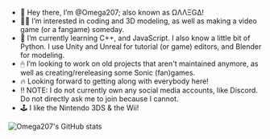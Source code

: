 - 👋 Hey there, I’m @Omega207; also known as ΩΛΛΞGΔ!
- 👨‍💻 I’m interested in coding and 3D modeling, as well as making a video game (or a fangame) someday.
- 👾 I’m currently learning C++, and JavaScript. I also know a little bit of Python. I use Unity and Unreal for tutorial (or game) editors, and Blender for modeling.
- 🖱 I’m looking to work on old projects that aren't maintained anymore, as well as creating/rereleasing some Sonic (fan)games.
- 🔥 Looking forward to getting along with everybody here!
- ‼ NOTE: I do not currently own any social media accounts, like Discord. Do not directly ask me to join because I cannot.
- 🕹 I like the Nintendo 3DS & the Wii!
<!---
Omega207/Omega207 is a ✨ special ✨ repository because its `README.md` (this file) appears on your GitHub profile.
You can click the Preview link to take a look at your changes.
--->
![Omega207's GitHub stats](https://github-readme-stats-git-masterrstaa-rickstaa.vercel.app/api?username=omega207&show_icons=true&theme=tokyonight)

<!--- Themes: dark, radical, merko, gruvbox, tokyonight, onedark, cobalt, synthwave, highcontrast, dracula --->
